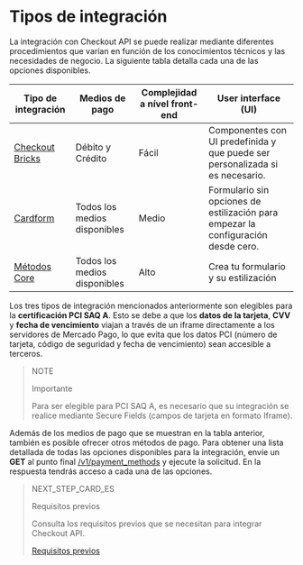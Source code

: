 # Tipos de integración

La integración con Checkout API se puede realizar mediante diferentes procedimientos que varían en función de los conocimientos técnicos y las necesidades de negocio. La siguiente tabla detalla cada una de las opciones disponibles.


| Tipo de integración  | Medios de pago  | Complejidad a nível front-end | User interface (UI)  | 
| --- | --- | --- | --- | 
| [Checkout Bricks](/developers/es/docs/checkout-bricks/landing)  | Débito y Crédito  | Fácil | Componentes con UI predefinida y que puede ser personalizada si es necesario.  | 
| [Cardform](/developers/es/docs/checkout-api/integration-configuration/card/integrate-via-cardform)  | Todos los medios disponibles | Medio | Formulario sin opciones de estilización para empezar la configuración desde cero.  |
| [Métodos Core](/developers/es/docs/checkout-api/integration-configuration/card/integrate-via-core-methods)  | Todos los medios disponibles | Alto | Crea tu formulario y su estilización  | 

Los tres tipos de integración mencionados anteriormente son elegibles para la **certificación PCI SAQ A**. Esto se debe a que los **datos de la tarjeta**, **CVV** y **fecha de vencimiento** viajan a través de un iframe directamente a los servidores de Mercado Pago, lo que evita que los datos PCI (número de tarjeta, código de seguridad y fecha de vencimiento) sean accesible a terceros.

> NOTE
>
> Importante
> 
> Para ser elegible para PCI SAQ A, es necesario que su integración se realice mediante Secure Fields (campos de tarjeta en formato Iframe).


Además de los medios de pago que se muestran en la tabla anterior, también es posible ofrecer otros métodos de pago. Para obtener una lista detallada de todas las opciones disponibles para la integración, envíe un **GET** al punto final [/v1/payment_methods](/developers/es/reference/payment_methods/_payment_methods/get) y ejecute la solicitud. En la respuesta tendrás acceso a cada una de las opciones.

> NEXT_STEP_CARD_ES
>
> Requisitos previos
>
> Consulta los requisitos previos que se necesitan para integrar Checkout API.
>
> [Requisitos previos](/developers/es/docs/checkout-api/prerequisites)

